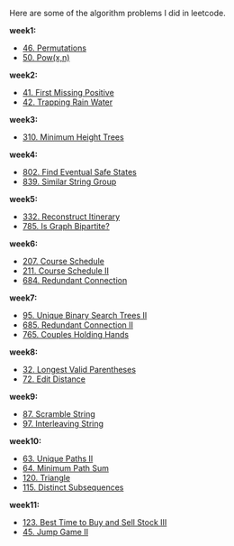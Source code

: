 Here are some of the algorithm problems I did in leetcode.

**week1:**

- [46. Permutations](https://blog.csdn.net/liuyh73/article/details/82559630)
- [50. Pow(x,n)](https://blog.csdn.net/liuyh73/article/details/82560319)

**week2:**

- [41. First Missing Positive](https://blog.csdn.net/liuyh73/article/details/82689888)
- [42. Trapping Rain Water](https://blog.csdn.net/liuyh73/article/details/82691072)

**week3:**

- [310. Minimum Height Trees](https://blog.csdn.net/liuyh73/article/details/82822042)

**week4:**

- [802. Find Eventual Safe States](https://blog.csdn.net/liuyh73/article/details/82913268)
- [839. Similar String Group](https://blog.csdn.net/liuyh73/article/details/82909815)

**week5:**

- [332. Reconstruct Itinerary](https://blog.csdn.net/liuyh73/article/details/82927485)
- [785. Is Graph Bipartite?](https://blog.csdn.net/liuyh73/article/details/82952399)

**week6:**

- [207. Course Schedule](https://blog.csdn.net/liuyh73/article/details/83049165)
- [211. Course Schedule Ⅱ](https://blog.csdn.net/liuyh73/article/details/83049165)
- [684. Redundant Connection](https://blog.csdn.net/liuyh73/article/details/83058433)

**week7:**

- [95. Unique Binary Search Trees Ⅱ](https://blog.csdn.net/liuyh73/article/details/83217546)
- [685. Redundant Connection Ⅱ](https://blog.csdn.net/liuyh73/article/details/83188107)
- [765. Couples Holding Hands](https://blog.csdn.net/liuyh73/article/details/83216573)

**week8:**

- [32. Longest Valid Parentheses](https://blog.csdn.net/liuyh73/article/details/83382384)
- [72. Edit Distance](https://blog.csdn.net/liuyh73/article/details/83409759)

**week9:**
- [87. Scramble String](https://blog.csdn.net/liuyh73/article/details/83716260)
- [97. Interleaving String](https://blog.csdn.net/liuyh73/article/details/83717808)

**week10:**

- [63. Unique Paths Ⅱ](https://blog.csdn.net/liuyh73/article/details/83795070)
- [64. Minimum Path Sum](https://blog.csdn.net/liuyh73/article/details/83795455)
- [120. Triangle](https://blog.csdn.net/liuyh73/article/details/83795455)
- [115. Distinct Subsequences](https://blog.csdn.net/liuyh73/article/details/83868450)

**week11:**

- [123. Best Time to Buy and Sell Stock III](https://blog.csdn.net/liuyh73/article/details/84205494)
- [45. Jump Game Ⅱ](https://blog.csdn.net/liuyh73/article/details/84206081)

